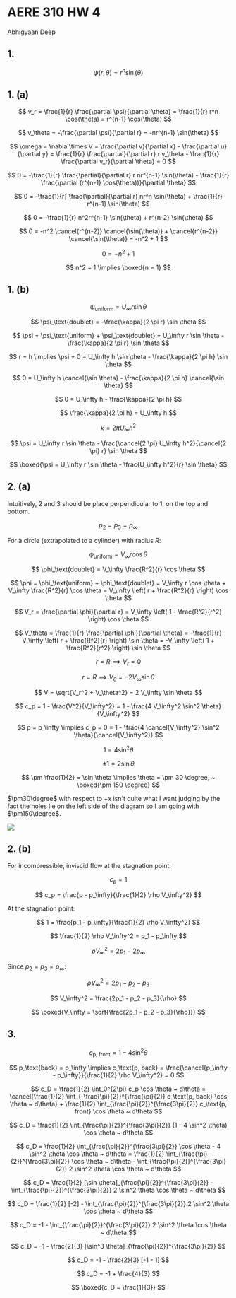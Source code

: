 # AERE 310 HW 4

Abhigyaan Deep

## 1.

$$
\psi(r, \theta) = r^n \sin(\theta)
$$

## 1. (a)

$$
v_r = \frac{1}{r} \frac{\partial \psi}{\partial \theta} = \frac{1}{r} r^n \cos(\theta) = r^{n-1} \cos(\theta)
$$

$$
v_\theta = -\frac{\partial \psi}{\partial r} = -nr^{n-1} \sin(\theta)
$$

$$
\omega = \nabla \times V = \frac{\partial v}{\partial x} - \frac{\partial u}{\partial y} = \frac{1}{r} \frac{\partial}{\partial r} r v_\theta - \frac{1}{r} \frac{\partial v_r}{\partial \theta} = 0
$$

$$
0 = -\frac{1}{r} \frac{\partial}{\partial r} r nr^{n-1} \sin(\theta) - \frac{1}{r} \frac{\partial (r^{n-1} \cos(\theta))}{\partial \theta}
$$

$$
0 = -\frac{1}{r} \frac{\partial}{\partial r} nr^n \sin(\theta) + \frac{1}{r} r^{n-1} \sin(\theta)
$$

$$
0 = -\frac{1}{r} n^2r^{n-1} \sin(\theta) + r^{n-2} \sin(\theta)
$$

$$
0 = -n^2 \cancel{r^{n-2}} \cancel{\sin(\theta)} + \cancel{r^{n-2}} \cancel{\sin(\theta)} = -n^2 + 1
$$

$$
0 = -n^2 + 1
$$

$$
n^2 = 1 \implies \boxed{n = 1}
$$

## 1. (b)

$$
\psi_\text{uniform} = U_\infty r \sin \theta
$$

$$
\psi_\text{doublet} = -\frac{\kappa}{2 \pi r} \sin \theta
$$

$$
\psi = \psi_\text{uniform} + \psi_\text{doublet} = U_\infty r \sin \theta - \frac{\kappa}{2 \pi r} \sin \theta
$$

$$
r = h \implies \psi = 0 = U_\infty h \sin \theta - \frac{\kappa}{2 \pi h} \sin \theta
$$

$$
0 = U_\infty h \cancel{\sin \theta} - \frac{\kappa}{2 \pi h} \cancel{\sin \theta}
$$

$$
0 = U_\infty h - \frac{\kappa}{2 \pi h}
$$

$$
\frac{\kappa}{2 \pi h} = U_\infty h
$$

$$
\kappa = 2 \pi U_\infty h^2
$$

$$
\psi = U_\infty r \sin \theta - \frac{\cancel{2 \pi} U_\infty h^2}{\cancel{2 \pi} r} \sin \theta
$$

$$
\boxed{\psi = U_\infty r \sin \theta - \frac{U_\infty h^2}{r} \sin \theta}
$$

## 2. (a)

Intuitively, $2$ and $3$ should be place perpendicular to $1$, on the top and bottom.

$$
p_2 = p_3 = p_\infty
$$

For a circle (extrapolated to a cylinder) with radius $R$:

$$
\phi_\text{uniform} = V_\infty r \cos \theta
$$

$$
\phi_\text{doublet} = V_\infty \frac{R^2}{r} \cos \theta
$$

$$
\phi = \phi_\text{uniform} + \phi_\text{doublet} = V_\infty r \cos \theta + V_\infty \frac{R^2}{r} \cos \theta = V_\infty \left( r + \frac{R^2}{r} \right) \cos \theta
$$

$$
V_r = \frac{\partial \phi}{\partial r} = V_\infty \left( 1 - \frac{R^2}{r^2} \right) \cos \theta
$$

$$
V_\theta = \frac{1}{r} \frac{\partial \phi}{\partial \theta} = -\frac{1}{r} V_\infty \left( r + \frac{R^2}{r} \right) \sin \theta = -V_\infty \left( 1 + \frac{R^2}{r^2} \right) \sin \theta
$$

$$
r = R \implies V_r = 0
$$

$$
r = R \implies V_\theta = - 2 V_\infty \sin \theta
$$

$$
V = \sqrt{V_r^2 + V_\theta^2} = 2 V_\infty \sin \theta
$$

$$
c_p = 1 - \frac{V^2}{V_\infty^2} = 1 - \frac{4 V_\infty^2 \sin^2 \theta}{V_\infty^2}
$$

$$
p = p_\infty \implies c_p = 0 = 1 - \frac{4 \cancel{V_\infty^2} \sin^2 \theta}{\cancel{V_\infty^2}}
$$

$$
1 = 4 \sin^2 \theta
$$

$$
\pm 1 = 2 \sin \theta
$$

$$
\pm \frac{1}{2} = \sin \theta \implies \theta = \pm 30 \degree, ~ \boxed{\pm 150 \degree}
$$

$\pm30\degree$ with respect to $+x$ isn't quite what I want judging by the fact the holes lie on the left side of the diagram so I am going with $\pm150\degree$.

![](https://i.imgur.com/BbkaTk3m.png)

## 2. (b)

For incompressible, inviscid flow at the stagnation point:

$$
c_p = 1
$$

$$
c_p = \frac{p - p_\infty}{\frac{1}{2} \rho V_\infty^2}
$$

At the stagnation point:

$$
1 = \frac{p_1 - p_\infty}{\frac{1}{2} \rho V_\infty^2}
$$

$$
\frac{1}{2} \rho V_\infty^2 = p_1 - p_\infty
$$

$$
\rho V_\infty^2 = 2p_1 - 2p_\infty
$$

Since $p_2 = p_3 = p_\infty$:

$$
\rho V_\infty^2 = 2p_1 - p_2 - p_3
$$

$$
V_\infty^2 = \frac{2p_1 - p_2 - p_3}{\rho}
$$

$$
\boxed{V_\infty = \sqrt{\frac{2p_1 - p_2 - p_3}{\rho}}}
$$

## 3.

$$
c_\text{p, front} = 1 - 4 \sin^2 \theta
$$

$$
p_\text{back} = p_\infty \implies c_\text{p, back} = \frac{\cancel{p_\infty - p_\infty}}{\frac{1}{2} \rho V_\infty^2} = 0
$$

$$
c_D = \frac{1}{2} \int_0^{2\pi} c_p \cos \theta ~ d\theta = \cancel{\frac{1}{2} \int_{-\frac{\pi}{2}}^{\frac{\pi}{2}} c_\text{p, back} \cos \theta ~ d\theta} + \frac{1}{2} \int_{\frac{\pi}{2}}^{\frac{3\pi}{2}} c_\text{p, front} \cos \theta ~ d\theta
$$

$$
c_D = \frac{1}{2} \int_{\frac{\pi}{2}}^{\frac{3\pi}{2}} (1 - 4 \sin^2 \theta) \cos \theta ~ d\theta
$$

$$
c_D = \frac{1}{2} \int_{\frac{\pi}{2}}^{\frac{3\pi}{2}} \cos \theta - 4 \sin^2 \theta \cos \theta ~ d\theta = \frac{1}{2} \int_{\frac{\pi}{2}}^{\frac{3\pi}{2}} \cos \theta ~ d\theta - \int_{\frac{\pi}{2}}^{\frac{3\pi}{2}} 2 \sin^2 \theta \cos \theta ~ d\theta
$$

$$
c_D = \frac{1}{2} [\sin \theta]_{\frac{\pi}{2}}^{\frac{3\pi}{2}} - \int_{\frac{\pi}{2}}^{\frac{3\pi}{2}} 2 \sin^2 \theta \cos \theta ~ d\theta
$$

$$
c_D = \frac{1}{2} [-2] - \int_{\frac{\pi}{2}}^{\frac{3\pi}{2}} 2 \sin^2 \theta \cos \theta ~ d\theta
$$

$$
c_D = -1 - \int_{\frac{\pi}{2}}^{\frac{3\pi}{2}} 2 \sin^2 \theta \cos \theta ~ d\theta
$$

$$
c_D = -1 - \frac{2}{3} [\sin^3 \theta]_{\frac{\pi}{2}}^{\frac{3\pi}{2}}
$$

$$
c_D = -1 - \frac{2}{3} [-1 - 1]
$$

$$
c_D = -1 + \frac{4}{3}
$$

$$
\boxed{c_D = \frac{1}{3}}
$$
